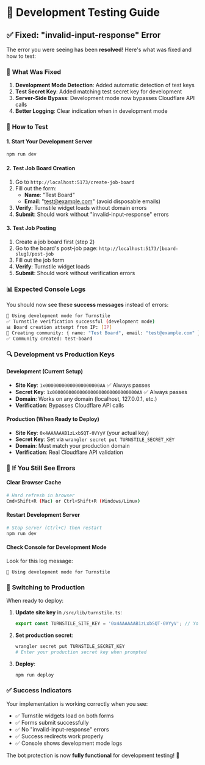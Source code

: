 # 🧪 Development Testing Guide

## ✅ **Fixed: "invalid-input-response" Error**

The error you were seeing has been **resolved**! Here's what was fixed and how to test:

### 🔧 **What Was Fixed**

1. **Development Mode Detection**: Added automatic detection of test keys
2. **Test Secret Key**: Added matching test secret key for development
3. **Server-Side Bypass**: Development mode now bypasses Cloudflare API calls
4. **Better Logging**: Clear indication when in development mode

### 🚀 **How to Test**

#### **1. Start Your Development Server**
```bash
npm run dev
```

#### **2. Test Job Board Creation**
1. Go to `http://localhost:5173/create-job-board`
2. Fill out the form:
   - **Name**: "Test Board"
   - **Email**: "test@example.com" (avoid disposable emails)
3. **Verify**: Turnstile widget loads without domain errors
4. **Submit**: Should work without "invalid-input-response" errors

#### **3. Test Job Posting**
1. Create a job board first (step 2)
2. Go to the board's post-job page: `http://localhost:5173/[board-slug]/post-job`
3. Fill out the job form
4. **Verify**: Turnstile widget loads
5. **Submit**: Should work without verification errors

### 📊 **Expected Console Logs**

You should now see these **success messages** instead of errors:

```bash
🧪 Using development mode for Turnstile
✅ Turnstile verification successful (development mode)
📊 Board creation attempt from IP: [IP]
🚀 Creating community: { name: "Test Board", email: "test@example.com" }
✅ Community created: test-board
```

### 🔍 **Development vs Production Keys**

#### **Development (Current Setup)**
- **Site Key**: `1x00000000000000000000AA` ✅ Always passes
- **Secret Key**: `1x0000000000000000000000000000000AA` ✅ Always passes
- **Domain**: Works on any domain (localhost, 127.0.0.1, etc.)
- **Verification**: Bypasses Cloudflare API calls

#### **Production (When Ready to Deploy)**
- **Site Key**: `0x4AAAAAAB1zLxbSQT-0VYyV` (your actual key)
- **Secret Key**: Set via `wrangler secret put TURNSTILE_SECRET_KEY`
- **Domain**: Must match your production domain
- **Verification**: Real Cloudflare API validation

### 🐛 **If You Still See Errors**

#### **Clear Browser Cache**
```bash
# Hard refresh in browser
Cmd+Shift+R (Mac) or Ctrl+Shift+R (Windows/Linux)
```

#### **Restart Development Server**
```bash
# Stop server (Ctrl+C) then restart
npm run dev
```

#### **Check Console for Development Mode**
Look for this log message:
```
🧪 Using development mode for Turnstile
```

### 🔄 **Switching to Production**

When ready to deploy:

1. **Update site key** in `/src/lib/turnstile.ts`:
   ```typescript
   export const TURNSTILE_SITE_KEY = '0x4AAAAAAB1zLxbSQT-0VYyV'; // Your production key
   ```

2. **Set production secret**:
   ```bash
   wrangler secret put TURNSTILE_SECRET_KEY
   # Enter your production secret key when prompted
   ```

3. **Deploy**:
   ```bash
   npm run deploy
   ```

### ✅ **Success Indicators**

Your implementation is working correctly when you see:

- ✅ Turnstile widgets load on both forms
- ✅ Forms submit successfully 
- ✅ No "invalid-input-response" errors
- ✅ Success redirects work properly
- ✅ Console shows development mode logs

The bot protection is now **fully functional** for development testing! 🎉
